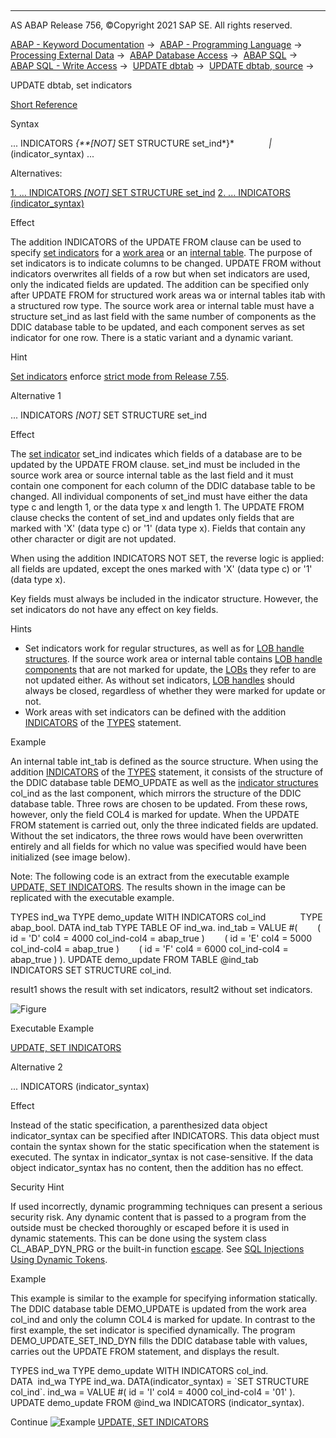   

* * *

AS ABAP Release 756, ©Copyright 2021 SAP SE. All rights reserved.

[ABAP - Keyword Documentation](javascript:call_link\('abenabap.htm'\)) →  [ABAP - Programming Language](javascript:call_link\('abenabap_reference.htm'\)) →  [Processing External Data](javascript:call_link\('abenabap_language_external_data.htm'\)) →  [ABAP Database Access](javascript:call_link\('abendb_access.htm'\)) →  [ABAP SQL](javascript:call_link\('abenabap_sql.htm'\)) →  [ABAP SQL - Write Access](javascript:call_link\('abenabap_sql_writing.htm'\)) →  [UPDATE dbtab](javascript:call_link\('abapupdate.htm'\)) →  [UPDATE dbtab, source](javascript:call_link\('abapupdate_source.htm'\)) → 

UPDATE dbtab, set indicators

[Short Reference](javascript:call_link\('abapupdate_shortref.htm'\))

Syntax

... INDICATORS *{**\[*NOT*\]* SET STRUCTURE set\_ind*}*
             *|* (indicator\_syntax) ...

Alternatives:

[1\. ... INDICATORS *\[*NOT*\]* SET STRUCTURE set\_ind](#!ABAP_ALTERNATIVE_1@1@)
[2\. ... INDICATORS (indicator\_syntax)](#!ABAP_ALTERNATIVE_2@2@)

Effect

The addition INDICATORS of the UPDATE FROM clause can be used to specify [set indicators](javascript:call_link\('abenset_indicator_glosry.htm'\) "Glossary Entry") for a [work area](javascript:call_link\('abenwork_area_glosry.htm'\) "Glossary Entry") or an [internal table](javascript:call_link\('abeninternal_table_glosry.htm'\) "Glossary Entry"). The purpose of set indicators is to indicate columns to be changed. UPDATE FROM without indicators overwrites all fields of a row but when set indicators are used, only the indicated fields are updated. The addition can be specified only after UPDATE FROM for structured work areas wa or internal tables itab with a structured row type. The source work area or internal table must have a structure set\_ind as last field with the same number of components as the DDIC database table to be updated, and each component serves as set indicator for one row. There is a static variant and a dynamic variant.

Hint

[Set indicators](javascript:call_link\('abenset_indicator_glosry.htm'\) "Glossary Entry") enforce [strict mode from Release 7.55](javascript:call_link\('abenabap_sql_strictmode_755.htm'\)).

Alternative 1   

... INDICATORS *\[*NOT*\]* SET STRUCTURE set\_ind

Effect

The [set indicator](javascript:call_link\('abenset_indicator_glosry.htm'\) "Glossary Entry") set\_ind indicates which fields of a database are to be updated by the UPDATE FROM clause. set\_ind must be included in the source work area or source internal table as the last field and it must contain one component for each column of the DDIC database table to be changed. All individual components of set\_ind must have either the data type c and length 1, or the data type x and length 1. The UPDATE FROM clause checks the content of set\_ind and updates only fields that are marked with 'X' (data type c) or '1' (data type x). Fields that contain any other character or digit are not updated.

When using the addition INDICATORS NOT SET, the reverse logic is applied: all fields are updated, except the ones marked with 'X' (data type c) or '1' (data type x).

Key fields must always be included in the indicator structure. However, the set indicators do not have any effect on key fields.

Hints

-   Set indicators work for regular structures, as well as for [LOB handle structures](javascript:call_link\('abenlob_handle_structure_glosry.htm'\) "Glossary Entry"). If the source work area or internal table contains [LOB handle components](javascript:call_link\('abenlob_handle_component_glosry.htm'\) "Glossary Entry") that are not marked for update, the [LOBs](javascript:call_link\('abenlob_glosry.htm'\) "Glossary Entry") they refer to are not updated either. As without set indicators, [LOB handles](javascript:call_link\('abenlob_handle_glosry.htm'\) "Glossary Entry") should always be closed, regardless of whether they were marked for update or not.
-   Work areas with set indicators can be defined with the addition [INDICATORS](javascript:call_link\('abaptypes_indicators.htm'\)) of the [TYPES](javascript:call_link\('abaptypes.htm'\)) statement.

Example

An internal table int\_tab is defined as the source structure. When using the addition [INDICATORS](javascript:call_link\('abaptypes_indicators.htm'\)) of the [TYPES](javascript:call_link\('abaptypes.htm'\)) statement, it consists of the structure of the DDIC database table DEMO\_UPDATE as well as the [indicator structures](javascript:call_link\('abenindicator_structure_glosry.htm'\) "Glossary Entry") col\_ind as the last component, which mirrors the structure of the DDIC database table. Three rows are chosen to be updated. From these rows, however, only the field COL4 is marked for update. When the UPDATE FROM statement is carried out, only the three indicated fields are updated. Without the set indicators, the three rows would have been overwritten entirely and all fields for which no value was specified would have been initialized (see image below).

Note: The following code is an extract from the executable example [UPDATE, SET INDICATORS](javascript:call_link\('abenupdate_set_indicators_abexa.htm'\)). The results shown in the image can be replicated with the executable example.

TYPES ind\_wa TYPE demo\_update WITH INDICATORS col\_ind
             TYPE abap\_bool.
DATA ind\_tab TYPE TABLE OF ind\_wa.
ind\_tab = VALUE #(
       ( id = 'D' col4 = 4000 col\_ind-col4 = abap\_true )
       ( id = 'E' col4 = 5000 col\_ind-col4 = abap\_true )
       ( id = 'F' col4 = 6000 col\_ind-col4 = abap\_true ) ).
UPDATE demo\_update FROM TABLE @ind\_tab
                   INDICATORS SET STRUCTURE col\_ind.

result1 shows the result with set indicators, result2 without set indicators.

![Figure](bdoc_set_indicators.png)

Executable Example

[UPDATE, SET INDICATORS](javascript:call_link\('abenupdate_set_indicators_abexa.htm'\))

Alternative 2   

... INDICATORS (indicator\_syntax)

Effect

Instead of the static specification, a parenthesized data object indicator\_syntax can be specified after INDICATORS. This data object must contain the syntax shown for the static specification when the statement is executed. The syntax in indicator\_syntax is not case-sensitive. If the data object indicator\_syntax has no content, then the addition has no effect.

Security Hint

If used incorrectly, dynamic programming techniques can present a serious security risk. Any dynamic content that is passed to a program from the outside must be checked thoroughly or escaped before it is used in dynamic statements. This can be done using the system class CL\_ABAP\_DYN\_PRG or the built-in function [escape](javascript:call_link\('abenescape_functions.htm'\)). See [SQL Injections Using Dynamic Tokens](javascript:call_link\('abensql_inj_dyn_tokens_scrty.htm'\)).

Example

This example is similar to the example for specifying information statically. The DDIC database table DEMO\_UPDATE is updated from the work area col\_ind and only the column COL4 is marked for update. In contrast to the first example, the set indicator is specified dynamically. The program DEMO\_UPDATE\_SET\_IND\_DYN fills the DDIC database table with values, carries out the UPDATE FROM statement, and displays the result.

TYPES ind\_wa TYPE demo\_update WITH INDICATORS col\_ind.
DATA  ind\_wa TYPE ind\_wa.
DATA(indicator\_syntax) = \`SET STRUCTURE col\_ind\`.
ind\_wa = VALUE #( id = 'I' col4 = 4000 col\_ind-col4 = '01' ).
UPDATE demo\_update FROM @ind\_wa INDICATORS (indicator\_syntax).

Continue
![Example](exa.gif "Example") [UPDATE, SET INDICATORS](javascript:call_link\('abenupdate_set_indicators_abexa.htm'\))